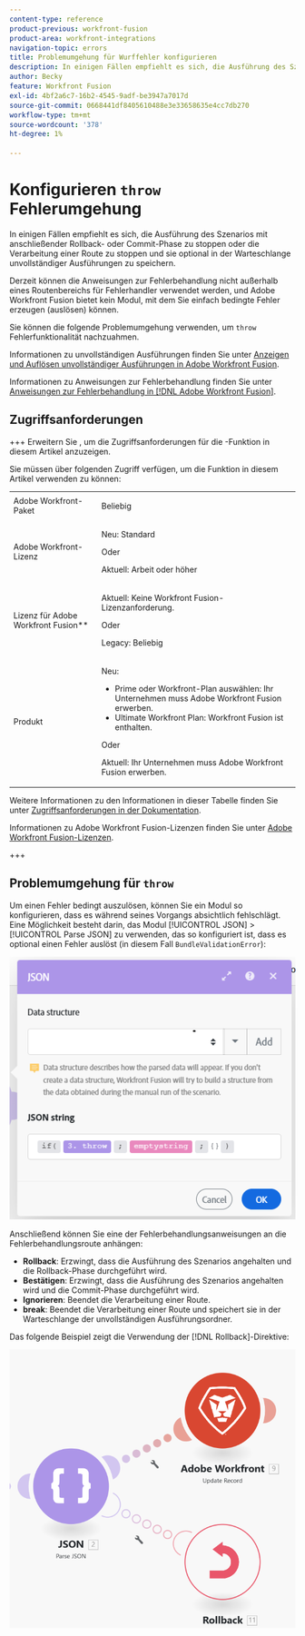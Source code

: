 ```yaml
---
content-type: reference
product-previous: workfront-fusion
product-area: workfront-integrations
navigation-topic: errors
title: Problemumgehung für Wurffehler konfigurieren
description: In einigen Fällen empfiehlt es sich, die Ausführung des Szenarios mit anschließender Rollback- oder Commit-Phase zu stoppen oder die Verarbeitung einer Route zu stoppen und sie optional in der Warteschlange der Ansichten zu speichern und unvollständige Ausführungen in Adobe Workfront Fusion aufzulösen.
author: Becky
feature: Workfront Fusion
exl-id: 4bf2a6c7-16b2-4545-9adf-be3947a7017d
source-git-commit: 0668441df8405610488e3e33658635e4cc7db270
workflow-type: tm+mt
source-wordcount: '378'
ht-degree: 1%

---
```


# Konfigurieren `throw` Fehlerumgehung

In einigen Fällen empfiehlt es sich, die Ausführung des Szenarios mit anschließender Rollback- oder Commit-Phase zu stoppen oder die Verarbeitung einer Route zu stoppen und sie optional in der Warteschlange unvollständiger Ausführungen zu speichern.

Derzeit können die Anweisungen zur Fehlerbehandlung nicht außerhalb eines Routenbereichs für Fehlerhandler verwendet werden, und Adobe Workfront Fusion bietet kein Modul, mit dem Sie einfach bedingte Fehler erzeugen (auslösen) können.

Sie können die folgende Problemumgehung verwenden, um `throw` Fehlerfunktionalität nachzuahmen.

Informationen zu unvollständigen Ausführungen finden Sie unter [Anzeigen und Auflösen unvollständiger Ausführungen in Adobe Workfront Fusion](/help/workfront-fusion/manage-scenarios/view-and-resolve-incomplete-executions.md).

Informationen zu Anweisungen zur Fehlerbehandlung finden Sie unter [Anweisungen zur Fehlerbehandlung in [!DNL Adobe Workfront Fusion]](/help/workfront-fusion/references/errors/directives-for-error-handling.md).

## Zugriffsanforderungen

+++ Erweitern Sie , um die Zugriffsanforderungen für die -Funktion in diesem Artikel anzuzeigen.

Sie müssen über folgenden Zugriff verfügen, um die Funktion in diesem Artikel verwenden zu können:

<table style="table-layout:auto">
 <col> 
 <col> 
 <tbody> 
  <tr> 
   <td role="rowheader">Adobe Workfront-Paket 
   <td> <p>Beliebig</p> </td> 
  </tr> 
  <tr data-mc-conditions=""> 
   <td role="rowheader">Adobe Workfront-Lizenz</td> 
   <td> <p>Neu: Standard</p><p>Oder</p><p>Aktuell: Arbeit oder höher</p> </td> 
  </tr> 
  <tr> 
   <td role="rowheader">Lizenz für Adobe Workfront Fusion**</td> 
   <td>
   <p>Aktuell: Keine Workfront Fusion-Lizenzanforderung.</p>
   <p>Oder</p>
   <p>Legacy: Beliebig </p>
   </td> 
  </tr> 
  <tr> 
   <td role="rowheader">Produkt</td> 
   <td>
   <p>Neu:</p> <ul><li>Prime oder Workfront-Plan auswählen: Ihr Unternehmen muss Adobe Workfront Fusion erwerben.</li><li>Ultimate Workfront Plan: Workfront Fusion ist enthalten.</li></ul>
   <p>Oder</p>
   <p>Aktuell: Ihr Unternehmen muss Adobe Workfront Fusion erwerben.</p>
   </td> 
  </tr>
 </tbody> 
</table>

Weitere Informationen zu den Informationen in dieser Tabelle finden Sie unter [Zugriffsanforderungen in der Dokumentation](/help/workfront-fusion/references/licenses-and-roles/access-level-requirements-in-documentation.md).

Informationen zu Adobe Workfront Fusion-Lizenzen finden Sie unter [Adobe Workfront Fusion-Lizenzen](/help/workfront-fusion/set-up-and-manage-workfront-fusion/licensing-operations-overview/license-automation-vs-integration.md).

+++

## Problemumgehung für `throw`

Um einen Fehler bedingt auszulösen, können Sie ein Modul so konfigurieren, dass es während seines Vorgangs absichtlich fehlschlägt. Eine Möglichkeit besteht darin, das Modul [!UICONTROL JSON] > [!UICONTROL Parse JSON] zu verwenden, das so konfiguriert ist, dass es optional einen Fehler auslöst (in diesem Fall `BundleValidationError`):

![JSON-Fehler](assets/json-parse-json.png)

Anschließend können Sie eine der Fehlerbehandlungsanweisungen an die Fehlerbehandlungsroute anhängen:

* **Rollback**: Erzwingt, dass die Ausführung des Szenarios angehalten und die Rollback-Phase durchgeführt wird.
* **Bestätigen**: Erzwingt, dass die Ausführung des Szenarios angehalten wird und die Commit-Phase durchgeführt wird.
* **Ignorieren**: Beendet die Verarbeitung einer Route.
* **break**: Beendet die Verarbeitung einer Route und speichert sie in der Warteschlange der unvollständigen Ausführungsordner.

Das folgende Beispiel zeigt die Verwendung der [!DNL Rollback]-Direktive:

![](assets/rollback-directive.png)

